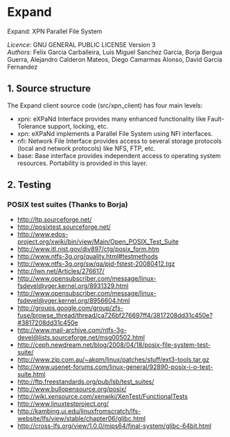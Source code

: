 # Expand
Expand: XPN Parallel File System

*Licence*: GNU GENERAL PUBLIC LICENSE Version 3</br>
*Authors*: Felix Garcia Carballeira, Luis Miguel Sanchez Garcia, Borja Bergua Guerra, Alejandro Calderon Mateos, Diego Camarmas Alonso, David Garcia Fernandez


## 1. Source structure

The Expand client source code (src/xpn_client) has four main levels:
* xpni:
  eXPaNd Interface provides many enhanced functionality like Fault-Tolerance support, locking, etc.
* xpn:
  eXPaNd implements a Parallel File System using NFI interfaces.
* nfi:
  Network File Interface provides access to several storage protocols (local and network protocols) like NFS, FTP, etc.
* base:
  Base interface provides independent access to operating system resources. 
  Portability is provided in this layer.


## 2. Testing

### POSIX test suites (Thanks to Borja)

* <http://ltp.sourceforge.net/>
* <http://posixtest.sourceforge.net/>
* <http://www.edos-project.org/xwiki/bin/view/Main/Open_POSIX_Test_Suite>
* <http://www.itl.nist.gov/div897/ctg/posix_form.htm>
* <http://www.ntfs-3g.org/quality.html#testmethods>
* <http://www.ntfs-3g.org/sw/qa/pjd-fstest-20080412.tgz>
* <http://lwn.net/Articles/276617/>
* <http://www.opensubscriber.com/message/linux-fsdevel@vger.kernel.org/8931329.html>
* <http://www.opensubscriber.com/message/linux-fsdevel@vger.kernel.org/8956604.html>
* <http://groups.google.com/group/zfs-fuse/browse_thread/thread/ca726bf276697ff4/3817208dd31c450e?#3817208dd31c450e>
* <http://www.mail-archive.com/ntfs-3g-devel@lists.sourceforge.net/msg00502.html>
* <http://ceph.newdream.net/blog/2008/04/18/posix-file-system-test-suite/>
* <http://www.zip.com.au/~akpm/linux/patches/stuff/ext3-tools.tar.gz>
* <http://www.usenet-forums.com/linux-general/92890-posix-i-o-test-suite.html>
* <http://ftp.freestandards.org/pub/lsb/test_suites/>
* <http://www.bullopensource.org/posix/>
* <http://wiki.xensource.com/xenwiki/XenTest/FunctionalTests>
* <http://www.linuxtestproject.org/>
* <http://kambing.ui.edu/linuxfromscratch/lfs-website/lfs/view/stable/chapter06/glibc.html>
* <http://cross-lfs.org/view/1.0.0/mips64/final-system/glibc-64bit.html>

